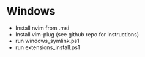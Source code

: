 # Windows
* Install nvim from .msi
* Install vim-plug (see github repo for instructions)
* run windows_symlink.ps1
* run extensions_install.ps1